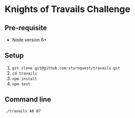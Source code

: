 # Knights of Travails Challenge

## Pre-requisite

* Node version 6+

## Setup

1. `git clone git@github.com:sturnquest/travails.git`
2. `cd travails`
3. `npm install`
4. `npm test`

## Command line

`./travails A8 B7`
